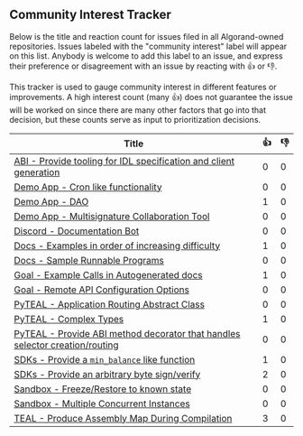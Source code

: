 
Community Interest Tracker
----------------------

Below is the title and reaction count for issues filed in all Algorand-owned repositories. Issues labeled with the "community interest" label will appear on this list. Anybody is welcome to add this label to an issue, and express their preference or disagreement with an issue by reacting with :+1: or :-1:.

This tracker is used to gauge community interest in different features or improvements. A high interest count (many :+1:) does not guarantee the issue will be worked on since there are many other factors that go into that decision, but these counts serve as input to prioritization decisions.


| Title | :+1: | :-1: |
| ----- | -- | ---- |
| [ABI - Provide tooling for IDL specification and client generation](https://github.com/algorand-devrel/community/issues/11) | 0 | 0 |
| [Demo App - Cron like functionality](https://github.com/algorand-devrel/community/issues/15) | 0 | 0 |
| [Demo App - DAO](https://github.com/algorand-devrel/community/issues/16) | 1 | 0 |
| [Demo App - Multisignature Collaboration Tool](https://github.com/algorand-devrel/community/issues/14) | 0 | 0 |
| [Discord - Documentation Bot](https://github.com/algorand-devrel/community/issues/13) | 0 | 0 |
| [Docs - Examples in order of increasing difficulty](https://github.com/algorand-devrel/community/issues/5) | 1 | 0 |
| [Docs - Sample Runnable Programs](https://github.com/algorand-devrel/community/issues/6) | 0 | 0 |
| [Goal - Example Calls in Autogenerated docs](https://github.com/algorand-devrel/community/issues/1) | 1 | 0 |
| [Goal - Remote API Configuration Options](https://github.com/algorand-devrel/community/issues/2) | 0 | 0 |
| [PyTEAL - Application Routing Abstract Class](https://github.com/algorand-devrel/community/issues/8) | 0 | 0 |
| [PyTEAL - Complex Types](https://github.com/algorand-devrel/community/issues/7) | 1 | 0 |
| [PyTEAL - Provide ABI method decorator that handles selector creation/routing](https://github.com/algorand-devrel/community/issues/12) | 0 | 0 |
| [SDKs - Provide a `min_balance` like function](https://github.com/algorand-devrel/community/issues/9) | 1 | 0 |
| [SDKs - Provide an arbitrary byte sign/verify](https://github.com/algorand-devrel/community/issues/10) | 2 | 0 |
| [Sandbox - Freeze/Restore to known state](https://github.com/algorand-devrel/community/issues/3) | 0 | 0 |
| [Sandbox - Multiple Concurrent Instances](https://github.com/algorand-devrel/community/issues/4) | 0 | 0 |
| [TEAL - Produce Assembly Map During Compilation](https://github.com/algorand-devrel/community/issues/17) | 3 | 0 |